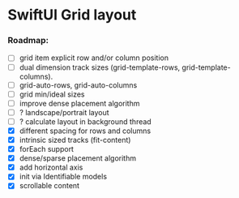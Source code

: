 # SwiftUI Grid layout

### Roadmap:

- [ ] grid item explicit row and/or column position
- [ ] dual dimension track sizes (grid-template-rows, grid-template-columns).
- [ ] grid-auto-rows, grid-auto-columns
- [ ] grid min/ideal sizes
- [ ] improve dense placement algorithm
- [ ] ? landscape/portrait layout
- [ ] ? calculate layout in background thread
- [x] different spacing for rows and columns
- [x] intrinsic sized tracks (fit-content)
- [x] forEach support
- [x] dense/sparse placement algorithm
- [x] add horizontal axis
- [x] init via Identifiable models
- [x] scrollable content
